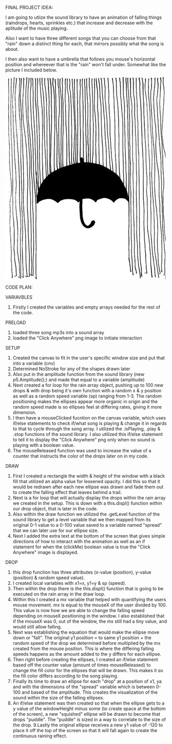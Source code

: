 FINAL PROJECT IDEA:

I am going to utlize the sound library to have an animation of falling things (raindrops, hearts, sprinkles etc.) that increase and decrease with the aplitude of the music playing. 

Also I want to have three different songs that you can choose from that "rain" down a distinct thing for each, that mirrors possibly what the song is about. 

I then also want to have a umbrella that follows you mouse's horizontal position and whereever that is the "rain" won't fall under. Somewhat like the picture I included below. 

<img src="rain.jpg" alt="rain">

CODE PLAN: 

VARIAVBLES
1. Firstly I created the variables and empty arrays needed for the rest of the code. 

PRELOAD
1. loaded three song mp3s into a sound array 
2. loaded the "Click Anywhere" png image to initiate interaction 

SETUP
1. Created the canvas to fit in the user's specific window size and put that into a variable (cnv)
2. Determined NoStroke for any of the shapes drawn later
3. Also put in the amplitude function from the sound library (new p5.Amplitude();) and made that equal to a variable (amplitude)
4. Next created a for loop for the rain array object, pushing up to 100 new drops & with drop being it's own function with a random x & y position as well as a random speed variable (sp) ranging from 1-3. The random positioning makes the ellipses appear more organic in origin and the random speed made is so ellipses feel at differing rates, giving it more dimension. 
5. I then have a mouseClicked fucntion on the canvas variable, which uses if/else statements to check if/what song is playing & change it in regards to that to cycle through the song array. I utilized the .isPlaying, .play & .stop functions of the sound library. I also utilized this if/else statement to tell it to display the "Click Anywhere" png only when no sound is playing with a boolean value. 
6. The mouseReleased function was used to increase the value of a counter that instructs the color of the drops later on in my code. 

DRAW
1. First I created a rectangle the width & height of the window with a black fill that utilized an alpha value for lessened opacity. I did this so that it would be redrawn after each new ellipse was drawn and fade them out to create the falling effect that leaves behind a trail. 
2. Next is a for loop that will actually display the drops within the rain array we created in the setup. This is down with a this.displ() function within our drop object, that is later in the code. 
3. Also within the draw function we utilized the .getLevel function of the sound library to get a level variable that we then mapped from its original 0-1 value to a 0-100 value saved to a variable named "spread" that we can later use for our ellipse size. 
4. Next I added the extra text at the bottom of the screen that gives simple directions of how to interact with the animation as well as an if statement for when the (clickMe) boolean value is true the "Click Anywhere" image is displayed. 

DROP
1. this drop function has three attributes (x-value (position), y-value (position) & random speed value).
2. I created local variables with x1=x, y1=y & sp (speed).
3. Then within the drop there is the this.displ() function that is going to be executed on the rain array in the draw loop.
4. Within this I created a mx variable that helped with quantifying the users mouse movement. mx is equal to the mouseX of the user divided by 100. This value is now how we are able to change the falling speed depending on mouseX positioning in the window. I also established that if the mouseX was 0, out of the window, the mx still had a tiny value, and would still allow falling. 
5. Next was establishing the equation that would make the ellipse move down or "fall". The original y1 position = to same y1 position + the random speed of the drop we determined before multiplied by the mx created from the mouse position. This is where the differing falling speeds happens as the amount added to the y differs for each ellipse. 
6. Then right before creating the ellipses, I created an if/else statement based off the counter value (amount of times mouseReleased) to change the fill color for the ellipses that will be drawn. This makes it so the fill color differs according to the song playing. 
7. Finally its time to draw an ellipse for each "drop" at a position of x1, ya and with the dimensions of the "spread" variable which is between 0-100 and based of the amplitude. This creates the visualization of the sound within the size of the falling ellipses. 
8. An if/else statement was then created so that when the ellipse gets to a y value of the windowHeight minus some (to create space at the bottom of the screen), a new "squished" ellipse will be drawn to become that drops "puddle". The "puddle" is sized in a way to correlate to the size of the drop. 
9.Lastly the original ellipse receives a new y1 value of -120 to place it off the top of the screen so that it will fall again to create the continuous raining effect.
